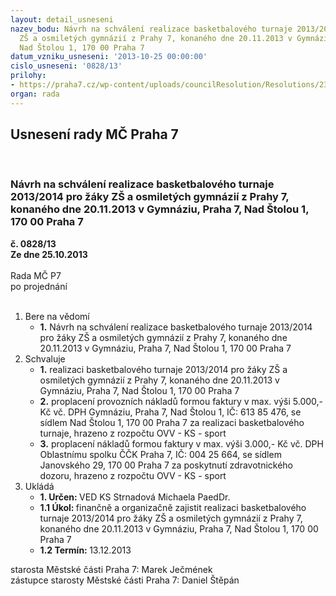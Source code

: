 ```yaml
---
layout: detail_usneseni
nazev_bodu: Návrh na schválení realizace basketbalového turnaje 2013/2014 pro žáky
  ZŠ a osmiletých gymnázií z Prahy 7, konaného dne 20.11.2013 v Gymnáziu, Praha 7,
  Nad Štolou 1, 170 00 Praha 7
datum_vzniku_usneseni: '2013-10-25 00:00:00'
cislo_usneseni: '0828/13'
prilohy:
- https://praha7.cz/wp-content/uploads/councilResolution/Resolutions/23553/57-13-zapis_8_jednani_sk_02_10_2013.doc
organ: rada
---
```

<div id="ucUsn_pList" class="usn">
	<span><h2>Usnesení rady MČ Praha 7 </h2>
<br></span><div class="standBody">
<span><h3>Návrh na schválení realizace basketbalového turnaje 2013/2014 pro žáky ZŠ a osmiletých gymnázií z Prahy 7, konaného dne 20.11.2013 v Gymnáziu, Praha 7, Nad Štolou 1, 170 00 Praha 7</h3></span><div class="center">
		<strong>č. 0828/13</strong><br>
	</div>
<div class="center">
		<strong>Ze dne 25.10.2013</strong><br><br>
	</div>Rada MČ P7<br> po projednání<br><br><ol>
<li>Bere na vědomí<ul><li>
<strong>1.</strong> Návrh na schválení realizace basketbalového turnaje 2013/2014 pro žáky ZŠ a osmiletých gymnázií z Prahy 7, konaného dne 20.11.2013 v Gymnáziu, Praha 7, Nad Štolou 1, 170 00 Praha 7  </li></ul>
</li>
<li>Schvaluje<ul>
<li>
<strong>1.</strong> realizaci basketbalového turnaje 2013/2014 pro žáky ZŠ a osmiletých gymnázií z Prahy 7, konaného dne 20.11.2013 v Gymnáziu, Praha 7, Nad Štolou 1, 170 00 Praha 7</li>
<li>
<strong>2.</strong> proplacení provozních nákladů formou faktury v max. výši 5.000,- Kč vč. DPH Gymnáziu, Praha 7, Nad Štolou 1, IČ: 613 85 476, se sídlem Nad Štolou 1, 170 00 Praha 7 za realizaci basketbalového turnaje, hrazeno z rozpočtu OVV - KS - sport</li>
<li>
<strong>3.</strong> proplacení nákladů formou faktury v max. výši 3.000,- Kč vč. DPH Oblastnímu spolku ČČK Praha 7, IČ: 004 25 664, se sídlem Janovského 29, 170 00 Praha 7 za poskytnutí zdravotnického dozoru, hrazeno z rozpočtu OVV - KS - sport           </li>
</ul>
</li>
<li>Ukládá<ul>
<li>
<strong>1. Určen: </strong>VED KS Strnadová Michaela PaedDr.</li>
<li>
<strong>1.1 Úkol: </strong>finančně a organizačně zajistit realizaci basketbalového turnaje 2013/2014 pro žáky ZŠ a osmiletých gymnázií z Prahy 7, konaného dne 20.11.2013 v Gymnáziu, Praha 7, Nad Štolou 1, 170 00 Praha 7</li>
<li>
<strong>1.2 Termín: </strong>13.12.2013</li>
</ul>
</li>
</ol>starosta Městské části Praha 7: Marek Ječmének<br>zástupce starosty Městské části Praha 7: Daniel Štěpán 
</div>
</div>